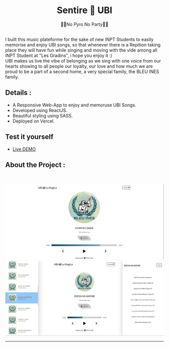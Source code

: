 <h1 align="center">Sentire 🥁 UBI</h1>



<p align="center">💙🤍No Pyro No Party💙🤍</p>

<br>
I built this music plateforme for the sake of new INPT Students to easily memorise and enjoy UBI songs, so that whenever there is a Repition taking place they will have fun while singing and moving with the vide among all INPT Student at "Les Gradins", i hope you enjoy it :)

<br>
UBI makes us live the vibe of belonging as we sing with one voice from our hearts showing to all people our loyalty, our love and how much we are proud to be a part of a second home, a very special family, the BLEU INES family.

## Details : 
- A Responsive Web-App to enjoy and memoruse UBI Songs.
- Developed using ReactJS.
- Beautiful styling using SASS.
- Deployed on Vercel.
## Test it yourself
- [Live DEMO](https://ubi-09.vercel.app/)

## About the Project :

<br>
<p align="center">
  <img  src="src/assets/images/screen 1.png">
  <img  src="src/assets/images/screen2.PNG">
</p>


---
